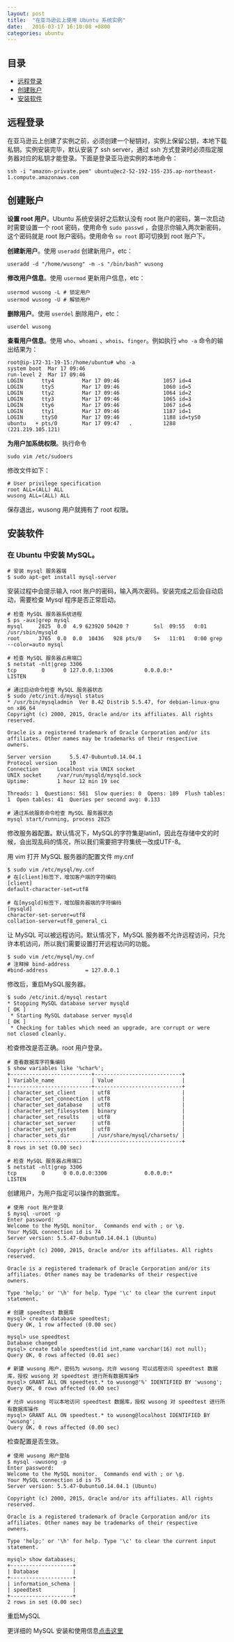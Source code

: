 ```yaml
---
layout: post
title:  "在亚马逊云上使用 Ubuntu 系统实例"
date:   2016-03-17 16:10:08 +0800
categories: ubuntu
---
```


## 目录

- [远程登录](#远程登录)
- [创建账户](#创建账户)
- [安装软件](#安装软件)

## <span id="远程登录">远程登录</span>

在亚马逊云上创建了实例之前，必须创建一个秘钥对，实例上保留公钥，本地下载私钥。实例安装完毕，默认安装了 ssh server，通过 ssh 方式登录时必须指定服务器对应的私钥才能登录。下面是登录亚马逊实例的本地命令：

	ssh -i "amazon-private.pem" ubuntu@ec2-52-192-155-235.ap-northeast-1.compute.amazonaws.com
	
## <span id="创建账户">创建账户</span>

**设置 root 用户**。Ubuntu 系统安装好之后默认没有 root 账户的密码，第一次启动时需要设置一个 root 密码，使用命令 `sudo passwd` ，会提示你输入两次新密码，这个密码就是 root 账户密码。使用命令 `su root` 即可切换到 root 账户下。

**创建新用户**。使用 `useradd` 创建新用户，etc：

	useradd -d "/home/wusong" -m -s "/bin/bash" wusong
	
**修改用户信息**。使用 `usermod` 更新用户信息，etc：

	usermod wusong -L # 锁定用户
	usermod wusong -U # 解锁用户
	
**删除用户**。使用 `userdel` 删除用户，etc：

	userdel wusong
	
**查看用户信息**。使用 `who`、`whoami` 、`whois`、`finger`。例如执行 `who -a` 命令的输出结果为：
	
	root@ip-172-31-19-15:/home/ubuntu# who -a
    system boot  Mar 17 09:46
    run-level 2  Mar 17 09:46
	LOGIN      tty4         Mar 17 09:46              1057 id=4
	LOGIN      tty5         Mar 17 09:46              1060 id=5
	LOGIN      tty2         Mar 17 09:46              1064 id=2
	LOGIN      tty3         Mar 17 09:46              1065 id=3
	LOGIN      tty6         Mar 17 09:46              1067 id=6
	LOGIN      tty1         Mar 17 09:46              1187 id=1
	LOGIN      ttyS0        Mar 17 09:46              1188 id=tyS0
	ubuntu   + pts/0        Mar 17 09:47   .          1288 (221.219.105.121)

**为用户加系统权限**。执行命令

	sudo vim /etc/sudoers

修改文件如下：

	# User privilege specification
	root ALL=(ALL) ALL
	wusong ALL=(ALL) ALL
保存退出，wusong 用户就拥有了 root 权限。


## <span id="安装软件">安装软件</span>

### 在 Ubuntu 中安装 MySQL。
	
	# 安装 mysql 服务器端
	$ sudo apt-get install mysql-server
	
安装过程中会提示输入 root 账户的密码，输入两次密码。安装完成之后会自动启动，需要检查 Mysql 程序是否正常启动。

	# 检查 MySQL 服务器系统进程
	$ ps -aux|grep mysql
	mysql     2825  0.0  4.9 623920 50420 ?        Ssl  09:55   0:01 /usr/sbin/mysqld
	root      3765  0.0  0.0  10436   928 pts/0    S+   11:01   0:00 grep --color=auto mysql

	# 检查 MySQL 服务器占用端口
	$ netstat -nlt|grep 3306
	tcp        0      0 127.0.0.1:3306          0.0.0.0:*               LISTEN
	
	# 通过启动命令检查 MySQL 服务器状态
	$ sudo /etc/init.d/mysql status
	* /usr/bin/mysqladmin  Ver 8.42 Distrib 5.5.47, for debian-linux-gnu on x86_64
	Copyright (c) 2000, 2015, Oracle and/or its affiliates. All rights reserved.
	
	Oracle is a registered trademark of Oracle Corporation and/or its
	affiliates. Other names may be trademarks of their respective
	owners.
	
	Server version		5.5.47-0ubuntu0.14.04.1
	Protocol version	10
	Connection		Localhost via UNIX socket
	UNIX socket		/var/run/mysqld/mysqld.sock
	Uptime:			1 hour 12 min 19 sec
	
	Threads: 1  Questions: 581  Slow queries: 0  Opens: 189  Flush tables: 1  Open tables: 41  Queries per second avg: 0.133
	
	# 通过系统服务命令检查 MySQL 服务器状态
	mysql start/running, process 2825

修改服务器配置。默认情况下，MySQL的字符集是latin1，因此在存储中文的时候，会出现乱码的情况，所以我们需要把字符集统一改成UTF-8。

用 vim 打开 MySQL 服务器的配置文件 my.cnf

	$ sudo vim /etc/mysql/my.cnf
	# 在[client]标签下，增加客户端的字符编码
	[client]
	default-character-set=utf8
	
	# 在[mysqld]标签下，增加服务器端的字符编码
	[mysqld]
	character-set-server=utf8
	collation-server=utf8_general_ci

让 MySQL 可以被远程访问。默认情况下，MySQL 服务器不允许远程访问，只允许本机访问，所以我们需要设置打开远程访问的功能。

	$ sudo vim /etc/mysql/my.cnf
	# 注释掉 bind-address
	#bind-address            = 127.0.0.1
	
修改后，重启MySQL服务器。

	$ sudo /etc/init.d/mysql restart
	* Stopping MySQL database server mysqld                                                                                                                                    [ OK ]
	 * Starting MySQL database server mysqld                                                                                                                                    [ OK ]
	 * Checking for tables which need an upgrade, are corrupt or were
	not closed cleanly.
	
检查修改是否正确。root 用户登录。

	# 查看数据库字符集编码
	$ show variables like '%char%';
	+--------------------------+----------------------------+
	| Variable_name            | Value                      |
	+--------------------------+----------------------------+
	| character_set_client     | utf8                       |
	| character_set_connection | utf8                       |
	| character_set_database   | utf8                       |
	| character_set_filesystem | binary                     |
	| character_set_results    | utf8                       |
	| character_set_server     | utf8                       |
	| character_set_system     | utf8                       |
	| character_sets_dir       | /usr/share/mysql/charsets/ |
	+--------------------------+----------------------------+
	8 rows in set (0.00 sec)
	
	# 检查 MySQL 服务器占用端口
	$ netstat -nlt|grep 3306
	tcp        0      0 0.0.0.0:3306            0.0.0.0:*               LISTEN

创建用户，为用户指定可以操作的数据库。

	# 使用 root 账户登录
	$ mysql -uroot -p
	Enter password:
	Welcome to the MySQL monitor.  Commands end with ; or \g.
	Your MySQL connection id is 74
	Server version: 5.5.47-0ubuntu0.14.04.1 (Ubuntu)
	
	Copyright (c) 2000, 2015, Oracle and/or its affiliates. All rights reserved.
	
	Oracle is a registered trademark of Oracle Corporation and/or its
	affiliates. Other names may be trademarks of their respective
	owners.
	
	Type 'help;' or '\h' for help. Type '\c' to clear the current input statement.
	
	# 创建 speedtest 数据库
	mysql> create database speedtest;
	Query OK, 1 row affected (0.00 sec)
	
	mysql> use speedtest
	Database changed
	mysql> create table speedtest(id int,name varchar(16) not null);
	Query OK, 0 rows affected (0.01 sec)
	
	# 新建 wusong 用户，密码为 wusong，允许 wusong 可以远程访问 speedtest 数据库，授权 wusong 对 speedtest 进行所有数据库操作
	mysql> GRANT ALL ON speedtest.* to wusong@'%' IDENTIFIED BY 'wusong';
	Query OK, 0 rows affected (0.00 sec)
	
	# 允许 wusong 可以本地访问 speedtest 数据库，授权 wusong 对 speedtest 进行所有数据库操作
	mysql> GRANT ALL ON speedtest.* to wusong@localhost IDENTIFIED BY 'wusong';
	Query OK, 0 rows affected (0.00 sec)
	

检查配置是否生效。

	# 使用 wusong 用户登陆
	$ mysql -uwusong -p
	Enter password:
	Welcome to the MySQL monitor.  Commands end with ; or \g.
	Your MySQL connection id is 75
	Server version: 5.5.47-0ubuntu0.14.04.1 (Ubuntu)
	
	Copyright (c) 2000, 2015, Oracle and/or its affiliates. All rights reserved.
	
	Oracle is a registered trademark of Oracle Corporation and/or its
	affiliates. Other names may be trademarks of their respective
	owners.
	
	Type 'help;' or '\h' for help. Type '\c' to clear the current input statement.
	
	mysql> show databases;
	+--------------------+
	| Database           |
	+--------------------+
	| information_schema |
	| speedtest          |
	+--------------------+
	2 rows in set (0.00 sec)
	
重启MySQL
	
更详细的 MySQL 安装和使用信息[点击这里](http://blog.fens.me/linux-mysql-install/)



